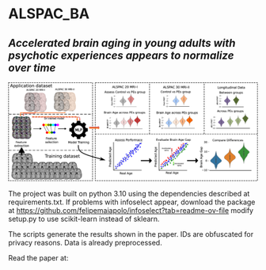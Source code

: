 # ALSPAC_BA

<h2><em>Accelerated brain aging in young adults with psychotic experiences appears to normalize over time</em></h2>

![Alt text](Data/Figure.png)

The project was built on python 3.10 using the dependencies described at requirements.txt.
If problems with infoselect appear, download the package at https://github.com/felipemaiapolo/infoselect?tab=readme-ov-file modify setup.py to use scikit-learn instead of sklearn. 

The scripts generate the results shown in the paper. IDs are obfuscated for privacy reasons. Data is already preprocessed. 

Read the paper at: 